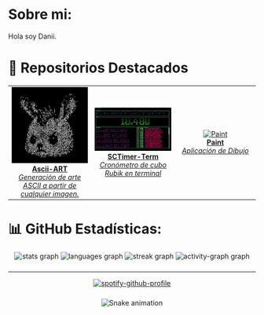 # Sobre mi:
Hola soy Danii.


# 🚀 Repositorios Destacados
<table align="center" cellpadding="0" cellspacing="0">
  <tr>
    <td align="center" width="300">
      <a href="https://github.com/00Danii/Ascii-ART" target="blank">
        <img src="https://raw.githubusercontent.com/00Danii/Ascii-ART/refs/heads/main/icon.png" width="200" alt="Ascii-ART"/><br>
        <b>Ascii-ART</b><br>
        <i>Generación de arte ASCII a partir de cualquier imagen.</i>
      </a>
    </td>
    <td align="center" width="300">
      <a href="https://github.com/00Danii/SCTimer-Term" target="blank">
        <img src="https://raw.githubusercontent.com/00Danii/SCTimer-Term/main/images/screen.png" width="200" alt="SCTimer-Term"/><br>
        <b>SCTimer-Term</b><br>
        <i>Cronómetro de cubo Rubik en terminal</i>
      </a>
    </td>
    <td align="center" width="300">
      <a href="https://github.com/00Danii/Paint" target="blank">
        <img src="https://i.imgur.com/snkIKQi.png" width="200" alt="Paint"/><br>
        <b>Paint</b><br>
        <i>Aplicación de Dibujo</i>
      </a>
    </td>
  </tr>
</table>

# 📊 GitHub Estadísticas:

<div align="center">
  <img src="https://github-readme-stats.vercel.app/api?username=00danii&hide_title=false&hide_rank=false&show_icons=true&include_all_commits=true&count_private=true&disable_animations=false&theme=github_dark&locale=es&hide_border=true&order=1" height="150" alt="stats graph"  />
  <img src="https://github-readme-stats.vercel.app/api/top-langs?username=00danii&locale=es&hide_title=false&layout=compact&card_width=320&langs_count=6&theme=github_dark&hide_border=true&order=2" height="150" alt="languages graph"  />
  <img src="https://streak-stats.demolab.com?user=00danii&locale=es&mode=daily&theme=github_dark&hide_border=true&border_radius=5&order=3" height="150" alt="streak graph"  />
  <img src="https://github-readme-activity-graph.vercel.app/graph?username=00danii&radius=16&theme=github-dark&area=false&order=5&custom_title=%20&hide_border=true&hide_title=false" height="300" alt="activity-graph graph"  />
</div>

###
---

<div align="center">
  <a href="https://spotify-github-profile.kittinanx.com/api/view?uid=3156sqnmhck7fvata7a3xsypxfn4&redirect=true">
    <img src="https://spotify-github-profile.kittinanx.com/api/view?uid=3156sqnmhck7fvata7a3xsypxfn4&cover_image=true&theme=default&show_offline=true&background_color=000000&interchange=true&bar_color=ad3fc0&bar_color_cover=true" alt="spotify-github-profile" />
  </a>
</div>

###
<p align="center">
  <img src="https://00danii.github.io/00Danii/snake-dark.svg" alt="Snake animation" />
</p>





